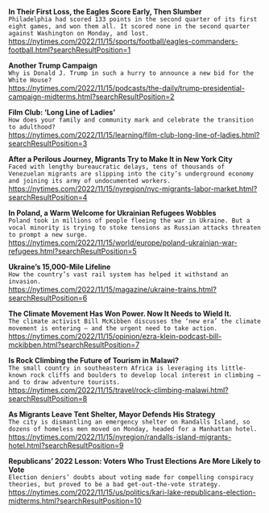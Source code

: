 **In Their First Loss, the Eagles Score Early, Then Slumber**\
`Philadelphia had scored 133 points in the second quarter of its first eight games, and won them all. It scored none in the second quarter against Washington on Monday, and lost.`\
https://nytimes.com/2022/11/15/sports/football/eagles-commanders-football.html?searchResultPosition=1

**Another Trump Campaign**\
`Why is Donald J. Trump in such a hurry to announce a new bid for the White House?`\
https://nytimes.com/2022/11/15/podcasts/the-daily/trump-presidential-campaign-midterms.html?searchResultPosition=2

**Film Club: ‘Long Line of Ladies’**\
`How does your family and community mark and celebrate the transition to adulthood?`\
https://nytimes.com/2022/11/15/learning/film-club-long-line-of-ladies.html?searchResultPosition=3

**After a Perilous Journey, Migrants Try to Make It in New York City**\
`Faced with lengthy bureaucratic delays, tens of thousands of Venezuelan migrants are slipping into the city’s underground economy and joining its army of undocumented workers.`\
https://nytimes.com/2022/11/15/nyregion/nyc-migrants-labor-market.html?searchResultPosition=4

**In Poland, a Warm Welcome for Ukrainian Refugees Wobbles**\
`Poland took in millions of people fleeing the war in Ukraine. But a vocal minority is trying to stoke tensions as Russian attacks threaten to prompt a new surge.`\
https://nytimes.com/2022/11/15/world/europe/poland-ukrainian-war-refugees.html?searchResultPosition=5

**Ukraine’s 15,000-Mile Lifeline**\
`How the country’s vast rail system has helped it withstand an invasion.`\
https://nytimes.com/2022/11/15/magazine/ukraine-trains.html?searchResultPosition=6

**The Climate Movement Has Won Power. Now It Needs to Wield It.**\
`The climate activist Bill McKibben discusses the ‘new era’ the climate movement is entering — and the urgent need to take action.`\
https://nytimes.com/2022/11/15/opinion/ezra-klein-podcast-bill-mckibben.html?searchResultPosition=7

**Is Rock Climbing the Future of Tourism in Malawi?**\
`The small country in southeastern Africa is leveraging its little-known rock cliffs and boulders to develop local interest in climbing — and to draw adventure tourists.`\
https://nytimes.com/2022/11/15/travel/rock-climbing-malawi.html?searchResultPosition=8

**As Migrants Leave Tent Shelter, Mayor Defends His Strategy**\
`The city is dismantling an emergency shelter on Randalls Island, so dozens of homeless men moved on Monday, headed for a Manhattan hotel.`\
https://nytimes.com/2022/11/15/nyregion/randalls-island-migrants-hotel.html?searchResultPosition=9

**Republicans’ 2022 Lesson: Voters Who Trust Elections Are More Likely to Vote**\
`Election deniers’ doubts about voting made for compelling conspiracy theories, but proved to be a bad get-out-the-vote strategy.`\
https://nytimes.com/2022/11/15/us/politics/kari-lake-republicans-election-midterms.html?searchResultPosition=10

